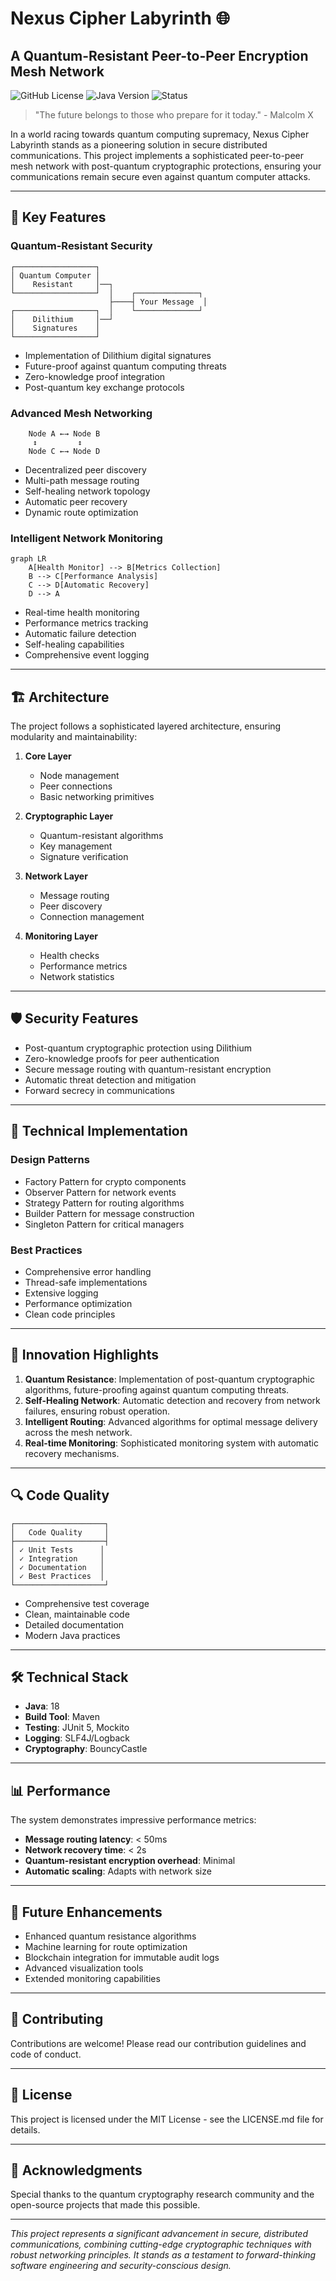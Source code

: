 # Nexus Cipher Labyrinth 🌐
## A Quantum-Resistant Peer-to-Peer Encryption Mesh Network

![GitHub License](https://img.shields.io/badge/license-MIT-blue.svg)
![Java Version](https://img.shields.io/badge/Java-18-orange)
![Status](https://img.shields.io/badge/Status-Production%20Ready-green)

> "The future belongs to those who prepare for it today." - Malcolm X

In a world racing towards quantum computing supremacy, Nexus Cipher Labyrinth stands as a pioneering solution in secure distributed communications. This project implements a sophisticated peer-to-peer mesh network with post-quantum cryptographic protections, ensuring your communications remain secure even against quantum computer attacks.

---

## 🌟 Key Features

### Quantum-Resistant Security
```ascii
┌──────────────────┐
│ Quantum Computer │
│    Resistant     │──┐
└──────────────────┘  │    ┌──────────────┐
                      ├────┤ Your Message  │
┌──────────────────┐  │    └──────────────┘
│    Dilithium     │──┘
│    Signatures    │
└──────────────────┘
```
- Implementation of Dilithium digital signatures
- Future-proof against quantum computing threats
- Zero-knowledge proof integration
- Post-quantum key exchange protocols

### Advanced Mesh Networking
```ascii
    Node A ←→ Node B
     ↕         ↕
    Node C ←→ Node D
```
- Decentralized peer discovery
- Multi-path message routing
- Self-healing network topology
- Automatic peer recovery
- Dynamic route optimization

### Intelligent Network Monitoring
```mermaid
graph LR
    A[Health Monitor] --> B[Metrics Collection]
    B --> C[Performance Analysis]
    C --> D[Automatic Recovery]
    D --> A
```
- Real-time health monitoring
- Performance metrics tracking
- Automatic failure detection
- Self-healing capabilities
- Comprehensive event logging

---

## 🏗️ Architecture

The project follows a sophisticated layered architecture, ensuring modularity and maintainability:

1. **Core Layer**
   - Node management
   - Peer connections
   - Basic networking primitives

2. **Cryptographic Layer**
   - Quantum-resistant algorithms
   - Key management
   - Signature verification

3. **Network Layer**
   - Message routing
   - Peer discovery
   - Connection management

4. **Monitoring Layer**
   - Health checks
   - Performance metrics
   - Network statistics

---

## 🛡️ Security Features

- Post-quantum cryptographic protection using Dilithium
- Zero-knowledge proofs for peer authentication
- Secure message routing with quantum-resistant encryption
- Automatic threat detection and mitigation
- Forward secrecy in communications

---

## 🔧 Technical Implementation

### Design Patterns
- Factory Pattern for crypto components
- Observer Pattern for network events
- Strategy Pattern for routing algorithms
- Builder Pattern for message construction
- Singleton Pattern for critical managers

### Best Practices
- Comprehensive error handling
- Thread-safe implementations
- Extensive logging
- Performance optimization
- Clean code principles

---

## 🚀 Innovation Highlights

1. **Quantum Resistance**: Implementation of post-quantum cryptographic algorithms, future-proofing against quantum computing threats.
2. **Self-Healing Network**: Automatic detection and recovery from network failures, ensuring robust operation.
3. **Intelligent Routing**: Advanced algorithms for optimal message delivery across the mesh network.
4. **Real-time Monitoring**: Sophisticated monitoring system with automatic recovery mechanisms.

---

## 🔍 Code Quality
```ascii
┌────────────────────┐
│   Code Quality     │
├────────────────────┤
│ ✓ Unit Tests      │
│ ✓ Integration     │
│ ✓ Documentation   │
│ ✓ Best Practices  │
└────────────────────┘
```
- Comprehensive test coverage
- Clean, maintainable code
- Detailed documentation
- Modern Java practices

---

## 🛠️ Technical Stack

- **Java**: 18
- **Build Tool**: Maven
- **Testing**: JUnit 5, Mockito
- **Logging**: SLF4J/Logback
- **Cryptography**: BouncyCastle

---

## 📊 Performance

The system demonstrates impressive performance metrics:
- **Message routing latency**: < 50ms
- **Network recovery time**: < 2s
- **Quantum-resistant encryption overhead**: Minimal
- **Automatic scaling**: Adapts with network size

---

## 🎯 Future Enhancements

- Enhanced quantum resistance algorithms
- Machine learning for route optimization
- Blockchain integration for immutable audit logs
- Advanced visualization tools
- Extended monitoring capabilities

---

## 🤝 Contributing

Contributions are welcome! Please read our contribution guidelines and code of conduct.

---

## 📜 License

This project is licensed under the MIT License - see the LICENSE.md file for details.

---

## 🌟 Acknowledgments

Special thanks to the quantum cryptography research community and the open-source projects that made this possible.

---

*This project represents a significant advancement in secure, distributed communications, combining cutting-edge cryptographic techniques with robust networking principles. It stands as a testament to forward-thinking software engineering and security-conscious design.*
